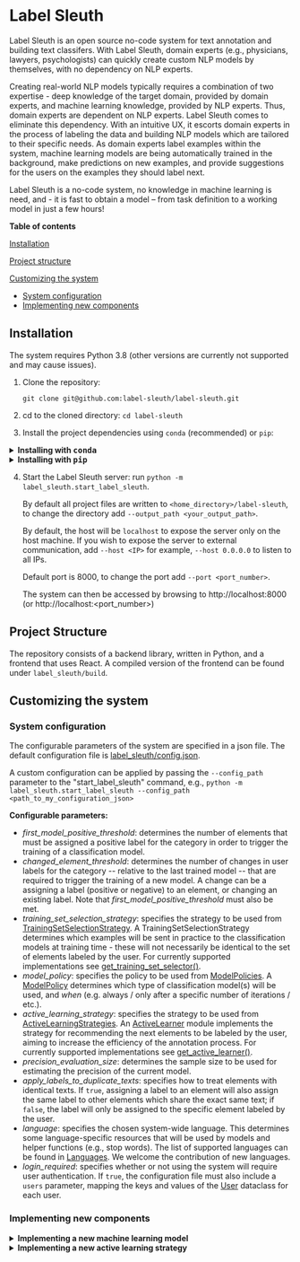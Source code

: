 # Label Sleuth

Label Sleuth is an open source no-code system for text annotation and building text classifers. With Label Sleuth, domain experts (e.g., physicians, lawyers, psychologists) can quickly create custom NLP models by themselves, with no dependency on NLP experts.

Creating real-world NLP models typically requires a combination of two expertise - deep knowledge of the target domain, provided by domain experts, and machine learning knowledge, provided by NLP experts. Thus, domain experts are dependent on NLP experts. Label Sleuth comes to eliminate this dependency. With an intuitive UX, it escorts domain experts in the process of labeling the data and building NLP models which are tailored to their specific needs. As domain experts label examples within the system, machine learning models are being automatically trained in the background, make predictions on new examples, and provide suggestions for the users on the examples they should label next.

Label Sleuth is a no-code system, no knowledge in machine learning is need, and - it is fast to obtain a model – from task definition to a working model in just a few hours!


<!-- As users label textual examples within the system, machine learning models train in the background, make predictions on new examples, and provide suggestions for the user on the examples they should label next.
This interactive system enables users to efficiently collect data for varied tasks and to easily build text classification models, all without requiring any machine learning expertise. -->


**Table of contents**

[Installation](#installation)

[Project structure](#project-structure)

[Customizing the system](#customizing-the-system)
* [System configuration](#system-configuration)
* [Implementing new components](#implementing-new-components)

## Installation
The system requires Python 3.8 (other versions are currently not supported and may cause issues).
1. Clone the repository: 

   `git clone git@github.com:label-sleuth/label-sleuth.git`
2. cd to the cloned directory: `cd label-sleuth`
3. Install the project dependencies using `conda` (recommended) or `pip`:
<details><summary><b>Installing with <tt>conda</tt></b></summary>
<p>

- Install Anaconda https://docs.anaconda.com/anaconda/install/index.html

- Restart your console

- Use the following commands to create a new anaconda environment and install the requirements:
```bash
# Create and activate a virtual environment:
conda create --yes -n label-sleuth python=3.8
conda activate label-sleuth
# Install requirements
pip install -r requirements.txt
```
</p>
</details>
<details><summary><b>Installing with <tt>pip</tt></b></summary>
<p>
Assuming python 3.8 is already installed.

- Install pip https://pip.pypa.io/en/stable/installation/

- Restart your console

- Install requirements:
```bash
pip install -r requirements.txt
```
</p>
</details>

4. Start the Label Sleuth server: run `python -m label_sleuth.start_label_sleuth`.
   
   By default all project files are written to `<home_directory>/label-sleuth`, to change the directory add `--output_path <your_output_path>`. 
   
   By default, the host will be `localhost` to expose the server only on the host machine. If you wish to expose the server to external communication, add `--host <IP>` for example, `--host 0.0.0.0` to listen to all IPs.
   
   Default port is 8000, to change the port add `--port <port_number>`.

   The system can then be accessed by browsing to http://localhost:8000 (or http://localhost:<port_number>)

## Project Structure
The repository consists of a backend library, written in Python, and a frontend that uses React. A compiled version of the frontend can be found under `label_sleuth/build`.

## Customizing the system

### System configuration
The configurable parameters of the system are specified in a json file. The default configuration file is [label_sleuth/config.json](label_sleuth/config.json).

A custom configuration can be applied by passing the `--config_path` parameter to the "start_label_sleuth" command, e.g., `python -m label_sleuth.start_label_sleuth --config_path <path_to_my_configuration_json>`

**Configurable parameters:**
- _first_model_positive_threshold_: determines the number of elements that must be assigned a positive label for the category in order to trigger the training of a classification model.
- _changed_element_threshold_: determines the number of changes in user labels for the category -- relative to the last trained model -- that are required to trigger the training of a new model. A change can be a assigning a label (positive or negative) to an element, or changing an existing label. Note that  _first_model_positive_threshold_ must also be met.
- _training_set_selection_strategy_: specifies the strategy to be used from [TrainingSetSelectionStrategy](https://github.com/label-sleuth/label-sleuth/blob/316bacb7cca7d7b78a11b96d397aac9bfd7e33bf/label_sleuth/training_set_selector/train_set_selector_api.py#L9). A TrainingSetSelectionStrategy determines which examples will be sent in practice to the classification models at training time - these will not necessarily be identical to the set of elements labeled by the user. For currently supported implementations see [get_training_set_selector()](https://github.com/label-sleuth/label-sleuth/blob/316bacb7cca7d7b78a11b96d397aac9bfd7e33bf/label_sleuth/training_set_selector/training_set_selector_factory.py#L7).
- _model_policy_: specifies the policy to be used from [ModelPolicies](https://github.com/label-sleuth/label-sleuth/blob/316bacb7cca7d7b78a11b96d397aac9bfd7e33bf/label_sleuth/models/core/model_policies.py#L5). A [ModelPolicy](https://github.com/label-sleuth/label-sleuth/blob/316bacb7cca7d7b78a11b96d397aac9bfd7e33bf/label_sleuth/models/policy/model_policy.py#L6) determines which type of classification model(s) will be used, and _when_ (e.g. always / only after a specific number of iterations / etc.).
- _active_learning_strategy_: specifies the strategy to be used from [ActiveLearningStrategies](https://github.com/label-sleuth/label-sleuth/blob/316bacb7cca7d7b78a11b96d397aac9bfd7e33bf/label_sleuth/active_learning/core/active_learning_strategies.py#L4). An [ActiveLearner](https://github.com/label-sleuth/label-sleuth/blob/316bacb7cca7d7b78a11b96d397aac9bfd7e33bf/label_sleuth/active_learning/core/active_learning_api.py#L11) module implements the strategy for recommending the next elements to be labeled by the user, aiming to increase the efficiency of the annotation process. For currently supported implementations see [get_active_learner()](https://github.com/label-sleuth/label-sleuth/blob/316bacb7cca7d7b78a11b96d397aac9bfd7e33bf/label_sleuth/active_learning/core/active_learning_factory.py#L8).
- _precision_evaluation_size_: determines the sample size to be used for estimating the precision of the current model.
- _apply_labels_to_duplicate_texts_: specifies how to treat elements with identical texts. If `true`, assigning a label to an element will also assign the same label to other elements which share the exact same text; if `false`, the label will only be assigned to the specific element labeled by the user.
- _language_: specifies the chosen system-wide language. This determines some language-specific resources that will be used by models and helper functions (e.g., stop words). The list of supported languages can be found in [Languages](https://github.com/label-sleuth/label-sleuth/blob/b7d60ac5e62448514d10f9de093c5c987bca2e96/label_sleuth/models/core/languages.py#L58). We welcome the contribution of new languages.
- _login_required_: specifies whether or not using the system will require user authentication. If `true`, the configuration file must also include a `users` parameter, mapping the keys and values of the [User](https://github.com/label-sleuth/label-sleuth/blob/316bacb7cca7d7b78a11b96d397aac9bfd7e33bf/label_sleuth/configurations/users.py#L5) dataclass for each user.



### Implementing new components
<details><summary><b>Implementing a new machine learning model</b></summary>

   These are the steps for integrating a new classification model:
   1. Implement a new `ModelAPI`
   
   Machine learning models are integrated by adding a new implementation of the ModelAPI.
   
   The main functions are *_train()* and *_infer()*:
   
   ```python
   def _train(self, model_id: str, train_data: Sequence[Mapping], model_params: dict):
   ```
   - model_id     
   - train_data - a list of dictionaries with at least the "text" and "label" fields. Additional fields can be passed e.g.
   *[{'text': 'text1', 'label': 1, 'additional_field': 'value1'}, {'text': 'text2', 'label': 0, 'additional_field': 'value2'}]*
   - model_params - dictionary for additional model parameters (can be None)

   ```python
   def _infer(self, model_id, items_to_infer: Sequence[Mapping]) -> Sequence[Prediction]:
   ```
   - model_id
   - items_to_infer: a list of dictionaries with at least the "text" field. Additional fields can be passed,
   e.g. *[{'text': 'text1', 'additional_field': 'value1'}, {'text': 'text2', 'additional_field': 'value2'}]*
   
   Returns a list of [Prediction](https://github.com/label-sleuth/label-sleuth/blob/1424a9ab01697e12396bc33fd608158d61d55e24/label_sleuth/models/core/prediction.py#L20) objects - one for each item in *items_to_infer* - where 
    Prediction.label is a boolean and Prediction.score is a float in the range [0-1].
    Additional outputs can be passed by inheriting from the base Prediction class and overriding the get_predictions_class() method.
   
   2. Add the newly implemented ModelAPI to `ModelsCatalog`
   
   3. Add one or more policies that use the new model to `ModelPolicies`
   
</details>

<details>
   <summary><b>Implementing a new active learning strategy</tt></b></summary>
<p>
These are the steps for integrating a new active learning approach:

   1. Implement a new `ActiveLearner`
   
   Active learning modules are integrated by adding a new implementation of the ActiveLearner API.
   The function to implement is *get_per_element_score*:
   ```python
    def get_per_element_score(self, candidate_text_elements: Sequence[TextElement],
                              candidate_text_element_predictions: Sequence[Prediction], workspace_id: str,
                              dataset_name: str, category_name: str) -> Sequence[float]:    
   ```    
   Given sequences of text elements and the model predictions for these elements, this function returns an active learning score for each element.
   The elements with the highest scores will be recommended for the user to label next.
   
   2. Add the newly implemented ActiveLearner to the `ActiveLearningCatalog`
   </p>
   </details>
